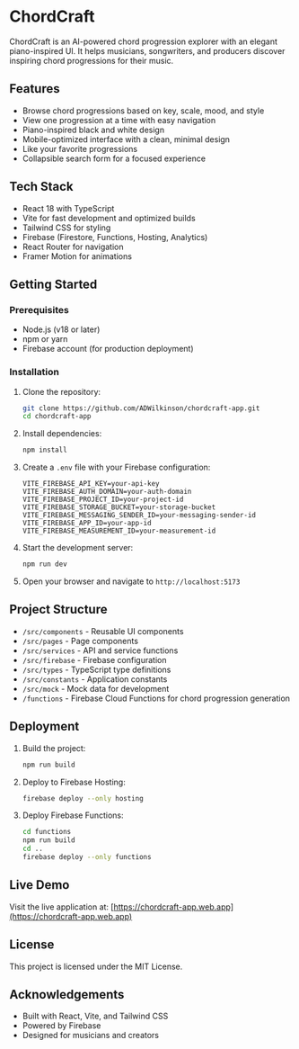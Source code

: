 # ChordCraft

ChordCraft is an AI-powered chord progression explorer with an elegant piano-inspired UI. It helps musicians, songwriters, and producers discover inspiring chord progressions for their music.

## Features

- Browse chord progressions based on key, scale, mood, and style
- View one progression at a time with easy navigation
- Piano-inspired black and white design
- Mobile-optimized interface with a clean, minimal design
- Like your favorite progressions
- Collapsible search form for a focused experience

## Tech Stack

- React 18 with TypeScript
- Vite for fast development and optimized builds
- Tailwind CSS for styling
- Firebase (Firestore, Functions, Hosting, Analytics)
- React Router for navigation
- Framer Motion for animations

## Getting Started

### Prerequisites

- Node.js (v18 or later)
- npm or yarn
- Firebase account (for production deployment)

### Installation

1. Clone the repository:

   ```bash
   git clone https://github.com/ADWilkinson/chordcraft-app.git
   cd chordcraft-app
   ```

2. Install dependencies:

   ```bash
   npm install
   ```

3. Create a `.env` file with your Firebase configuration:

   ```env
   VITE_FIREBASE_API_KEY=your-api-key
   VITE_FIREBASE_AUTH_DOMAIN=your-auth-domain
   VITE_FIREBASE_PROJECT_ID=your-project-id
   VITE_FIREBASE_STORAGE_BUCKET=your-storage-bucket
   VITE_FIREBASE_MESSAGING_SENDER_ID=your-messaging-sender-id
   VITE_FIREBASE_APP_ID=your-app-id
   VITE_FIREBASE_MEASUREMENT_ID=your-measurement-id
   ```

4. Start the development server:

   ```bash
   npm run dev
   ```

5. Open your browser and navigate to `http://localhost:5173`

## Project Structure

- `/src/components` - Reusable UI components
- `/src/pages` - Page components
- `/src/services` - API and service functions
- `/src/firebase` - Firebase configuration
- `/src/types` - TypeScript type definitions
- `/src/constants` - Application constants
- `/src/mock` - Mock data for development
- `/functions` - Firebase Cloud Functions for chord progression generation

## Deployment

1. Build the project:

   ```bash
   npm run build
   ```

2. Deploy to Firebase Hosting:

   ```bash
   firebase deploy --only hosting
   ```

3. Deploy Firebase Functions:

   ```bash
   cd functions
   npm run build
   cd ..
   firebase deploy --only functions
   ```

## Live Demo

Visit the live application at: [https://chordcraft-app.web.app](https://chordcraft-app.web.app)

## License

This project is licensed under the MIT License.

## Acknowledgements

- Built with React, Vite, and Tailwind CSS
- Powered by Firebase
- Designed for musicians and creators
